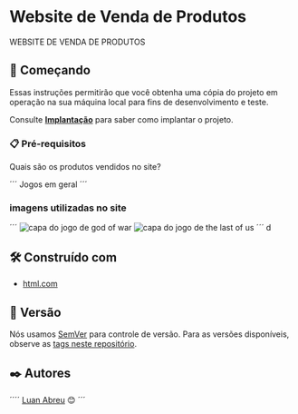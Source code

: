 # Website de Venda de Produtos

WEBSITE DE VENDA DE PRODUTOS

## 🚀 Começando

Essas instruções permitirão que você obtenha uma cópia do projeto em operação na sua máquina local para fins de desenvolvimento e teste.

Consulte **[Implantação](#-implanta%C3%A7%C3%A3o)** para saber como implantar o projeto.

### 📋 Pré-requisitos

Quais são os produtos vendidos no site?

´´´
Jogos em geral
´´´

###  imagens utilizadas no site
´´´
![capa do jogo de god of war]()
![capa do jogo de the last of us]()
´´´
d
## 🛠️ Construído com
* [html.com]()


## 📌 Versão

Nós usamos [SemVer](http://semver.org/) para controle de versão. Para as versões disponíveis, observe as [tags neste repositório](https://github.com/suas/tags/do/projeto). 

## ✒️ Autores
´´´´
[Luan Abreu](https://gist.github.com/luan18alencar) 😊
´´´